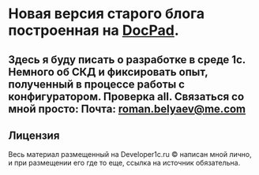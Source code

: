 # Новая версия старого блога построенная на [DocPad](http://docpad.org).

Здесь я буду писать о разработке в среде 1с. Немного об СКД и фиксировать опыт, полученный в процессе работы с конфигуратором. Проверка all.
Связаться со мной просто:
Почта: roman.belyaev@me.com
---

## Лицензия
Весь материал размещенный на Developer1c.ru &copy; написан мной лично, и при размещении его где то еще, ссылка на источник обязательна.
